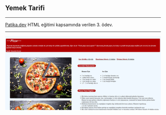 ## Yemek Tarifi
---
[Patika.dev](https://www.patika.dev) HTML eğitimi kapsamında verilen 3. ödev.

---

![yemek tarifi](/html-tasks/task3/img/yemek-tarifi-html.png)